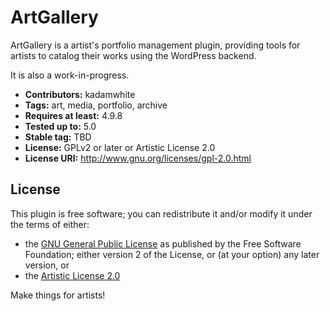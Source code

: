 ArtGallery
========

ArtGallery is a artist's portfolio management plugin, providing tools for artists to catalog their works using the WordPress backend.

It is also a work-in-progress.

* **Contributors:** kadamwhite
* **Tags:** art, media, portfolio, archive
* **Requires at least:** 4.9.8
* **Tested up to:** 5.0
* **Stable tag:** TBD
* **License:** GPLv2 or later or Artistic License 2.0
* **License URI:** http://www.gnu.org/licenses/gpl-2.0.html

## License

This plugin is free software; you can redistribute it and/or modify it under the terms of either:

- the [GNU General Public License](LICENSE.md#gnu-general-public-license) as published by the Free Software Foundation; either version 2 of the License, or (at your option) any later version, or
- the [Artistic License 2.0](LICENSE.md#artistic-license-20)

Make things for artists!
